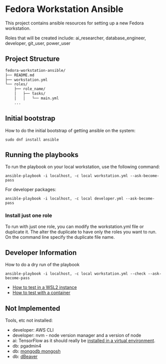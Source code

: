 # Fedora Workstation Ansible

This project contains ansible resources for setting up a new Fedora workstation.

Roles that will be created include: ai_researcher, database_engineer, developer, git_user, power_user

## Project Structure

```markdown
fedora-workstation-ansible/
├── README.md
├── workstation.yml
└── roles/
    ├── role_name/
    │   ├── tasks/
    │   │   └── main.yml
    ...
```

## Initial bootstrap

How to do the initial bootstrap of getting ansible on the system:

```shell
sudo dnf install ansible
```

## Running the playbooks

To run the playbook on your local workstation, use the following command:

```shell
ansible-playbook -i localhost, -c local workstation.yml --ask-become-pass
```

For developer packages:

```shell
ansible-playbook -i localhost, -c local developer.yml --ask-become-pass
```

### Install just one role

To run with just one role, you can modify the workstation.yml file or duplicate it.
The alter the duplicate to have only the roles you want to run.
On the command line specify the duplicate file name.

## Developer Information

How to do a dry run of the playbook

```shell
ansible-playbook -i localhost, -c local workstation.yml --check --ask-become-pass
```

- [How to test in a WSL2 instance](wsl2-testing.md)
- [How to test with a container](container.md)

## Not Implemented

Tools, etc not installed:

- developer: AWS CLI
- developer: nvm - node version manager and a version of node
- ai: TensorFlow as it should really be [installed in a virtual environment](https://idroot.us/install-tensorflow-fedora-41/).
- db: pgadmin4
- db: [mongodb mongosh]( https://idroot.us/install-mongodb-fedora-41/)
- db: [dBeaver]( https://dbeaver.io/download/)
